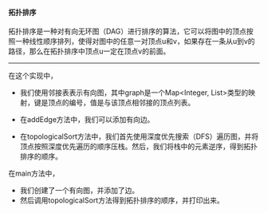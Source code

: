 #### 拓扑排序 

拓扑排序是一种对有向无环图（DAG）进行排序的算法，它可以将图中的顶点按照一种线性顺序排列，使得对图中的任意一对顶点u和v，如果存在一条从u到v的路径，那么在拓扑排序中顶点u一定在顶点v的前面。

---
在这个实现中，
- 我们使用邻接表表示有向图，其中graph是一个Map<Integer, List<Integer>>类型的映射，键是顶点的编号，值是与该顶点相邻接的顶点列表。

- 在addEdge方法中，我们可以添加有向边。

- 在topologicalSort方法中，我们首先使用深度优先搜索（DFS）遍历图，并将顶点按照深度优先遍历的顺序压栈。然后，我们将栈中的元素逆序，得到拓扑排序的顺序。

在main方法中，
- 我们创建了一个有向图，并添加了边。
- 然后调用topologicalSort方法得到拓扑排序的顺序，并打印出来。




